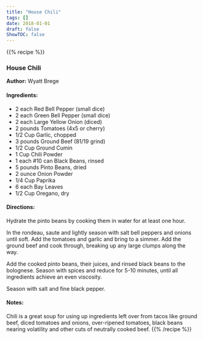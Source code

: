 ```yaml
---
title: "House Chili"
tags: []
date: 2018-01-01
draft: false
ShowTOC: false
---
```


{{% recipe %}}

### House Chili

**Author:** Wyatt Brege



#### Ingredients:

-   2 each Red Bell Pepper (small dice)
-   2 each Green Bell Pepper (small dice)
-   2 each Large Yellow Onion (diced)
-   2 pounds Tomatoes (4x5 or cherry)
-   1/2 Cup Garlic, chopped
-   3 pounds Ground Beef (81/19 grind)
-   1/2 Cup Ground Cumin
-   1 Cup Chili Powder
-   1 each #10 can Black Beans, rinsed
-   5 pounds Pinto Beans, dried
-   2 ounce Onion Powder
-   1/4 Cup Paprika
-   6 each Bay Leaves
-   1/2 Cup Oregano, dry

#### Directions: 

Hydrate the pinto beans by cooking them in water for at least one hour.

In the rondeau, saute and lightly season with salt bell peppers and
onions until soft. Add the tomatoes and garlic and bring to a simmer.
Add the ground beef and cook through, breaking up any large clumps along
the way.

Add the cooked pinto beans, their juices, and rinsed black beans to the
bolognese. Season with spices and reduce for 5-10 minutes, until all
ingredients achieve an even viscosity.

Season with salt and fine black pepper.

#### Notes: 

Chili is a great soup for using up ingredients left over from tacos like
ground beef, diced tomatoes and onions, over-ripened tomatoes, black
beans nearing volatility and other cuts of neutrally cooked beef.
{{% /recipe %}}
